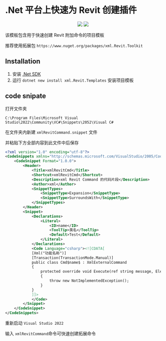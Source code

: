 # .Net 平台上快速为 Revit 创建插件

<p align="center">
  <a href="https://www.nuget.org/packages/xml.Revit.Templates"><img src="https://img.shields.io/nuget/v/xml.Revit.Templates?style=for-the-badge"></a>
  <a href="https://www.nuget.org/packages/xml.Revit.Templates"><img src="https://img.shields.io/nuget/dt/xml.Revit.Templates?style=for-the-badge"></a>
</p>

该模板包含用于快速创建 Revit 附加命令的项目模板

推荐使用拓展包 `https://www.nuget.org/packages/xml.Revit.Toolkit`


## Installation

1. 安装 [.Net SDK](https://dotnet.microsoft.com/download)
2. 运行 `dotnet new install xml.Revit.Templates` 安装项目模板

## code snipate

打开文件夹

`C:\Program Files\Microsoft Visual Studio\2022\Community\VC#\Snippets\2052\Visual C#`

在文件夹内新建 `xmlRevitCommand.snippet` 文件

并粘贴下方全部内容到此文件中后保存

```xml
<?xml version="1.0" encoding="utf-8"?>
<CodeSnippets xmlns="http://schemas.microsoft.com/VisualStudio/2005/CodeSnippet">
	<CodeSnippet Format="1.0.0">
		<Header>
			<Title>xmlRevitCmd</Title>
			<Shortcut>xmlRevitCmd</Shortcut>
			<Description>xml Revit Command 的代码片段</Description>
			<Author>xml</Author>
			<SnippetTypes>
				<SnippetType>Expansion</SnippetType>
				<SnippetType>SurroundsWith</SnippetType>
			</SnippetTypes>
		</Header>
		<Snippet>
			<Declarations>
				<Literal>
					<ID>name</ID>
					<ToolTip>类名</ToolTip>
					<Default>Test</Default>
				</Literal>
			</Declarations>
			<Code Language="csharp"><![CDATA[
			[Xml("功能名称")]
			[Transaction(TransactionMode.Manual)]
			public class Cmd$name$ : XmlExternalCommand
			{
				protected override void Execute(ref string message, ElementSet elements)
				{
					throw new NotImplementedException();
				}		
			}
			]]>
			</Code>
		</Snippet>
	</CodeSnippet>
</CodeSnippets>

```

重新启动 `Visual Studio 2022` 

输入 `xmlRevitCommand`命令可快速创建拓展命令
